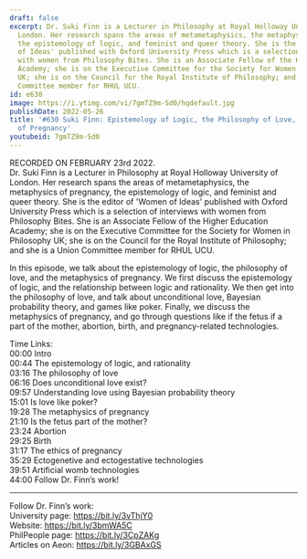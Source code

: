 ```yaml
---
draft: false
excerpt: Dr. Suki Finn is a Lecturer in Philosophy at Royal Holloway University of
  London. Her research spans the areas of metametaphysics, the metaphysics of pregnancy,
  the epistemology of logic, and feminist and queer theory. She is the editor of 'Women
  of Ideas' published with Oxford University Press which is a selection of interviews
  with women from Philosophy Bites. She is an Associate Fellow of the Higher Education
  Academy; she is on the Executive Committee for the Society for Women in Philosophy
  UK; she is on the Council for the Royal Institute of Philosophy; and she is a Union
  Committee member for RHUL UCU.
id: e630
image: https://i.ytimg.com/vi/7gmTZ9m-Sd0/hqdefault.jpg
publishDate: 2022-05-26
title: '#630 Suki Finn: Epistemology of Logic, the Philosophy of Love, and the Metaphysics
  of Pregnancy'
youtubeid: 7gmTZ9m-Sd0
---
```

RECORDED ON FEBRUARY 23rd 2022.  
Dr. Suki Finn is a Lecturer in Philosophy at Royal Holloway University of London. Her research spans the areas of metametaphysics, the metaphysics of pregnancy, the epistemology of logic, and feminist and queer theory. She is the editor of 'Women of Ideas' published with Oxford University Press which is a selection of interviews with women from Philosophy Bites. She is an Associate Fellow of the Higher Education Academy; she is on the Executive Committee for the Society for Women in Philosophy UK; she is on the Council for the Royal Institute of Philosophy; and she is a Union Committee member for RHUL UCU.

In this episode, we talk about the epistemology of logic, the philosophy of love, and the metaphysics of pregnancy. We first discuss the epistemology of logic, and the relationship between logic and rationality. We then get into the philosophy of love, and talk about unconditional love, Bayesian probability theory, and games like poker. Finally, we discuss the metaphysics of pregnancy, and go through questions like if the fetus if a part of the mother, abortion, birth, and pregnancy-related technologies.

Time Links:  
00:00 Intro  
00:44  The epistemology of logic, and rationality  
03:16  The philosophy of love  
06:16  Does unconditional love exist?  
09:57  Understanding love using Bayesian probability theory  
15:01  Is love like poker?  
19:28  The metaphysics of pregnancy  
21:10  Is the fetus part of the mother?  
23:24  Abortion  
29:25  Birth  
31:17  The ethics of pregnancy  
35:29  Ectogenetive and ectogestative technologies  
39:51  Artificial womb technologies  
44:00  Follow Dr. Finn’s work!

---

Follow Dr. Finn’s work:  
University page: https://bit.ly/3vThjY0  
Website: https://bit.ly/3bmWA5C  
PhilPeople page: https://bit.ly/3CpZAKg  
Articles on Aeon: https://bit.ly/3GBAxGS

